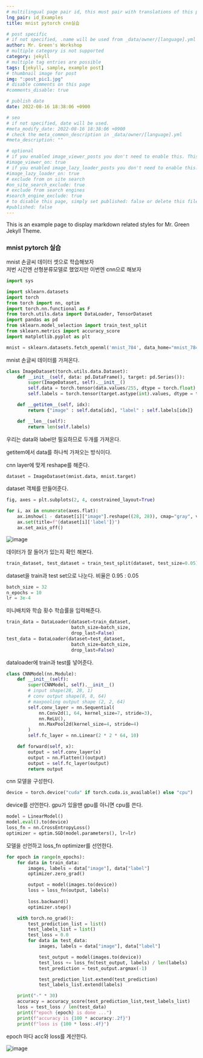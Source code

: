 ```yaml
---
# multilingual page pair id, this must pair with translations of this page. (This name must be unique)
lng_pair: id_Examples
title: mnist pytorch cnn실습

# post specific
# if not specified, .name will be used from _data/owner/[language].yml
author: Mr. Green's Workshop
# multiple category is not supported
category: jekyll
# multiple tag entries are possible
tags: [jekyll, sample, example post]
# thumbnail image for post
img: ":post_pic1.jpg"
# disable comments on this page
#comments_disable: true

# publish date
date: 2022-08-16 18:38:06 +0900

# seo
# if not specified, date will be used.
#meta_modify_date: 2022-08-16 18:38:06 +0900
# check the meta_common_description in _data/owner/[language].yml
#meta_description: ""

# optional
# if you enabled image_viewer_posts you don't need to enable this. This is only if image_viewer_posts = false
#image_viewer_on: true
# if you enabled image_lazy_loader_posts you don't need to enable this. This is only if image_lazy_loader_posts = false
#image_lazy_loader_on: true
# exclude from on site search
#on_site_search_exclude: true
# exclude from search engines
#search_engine_exclude: true
# to disable this page, simply set published: false or delete this file
#published: false
---
```


<!-- outline-start -->

This is an example page to display markdown related styles for Mr. Green Jekyll Theme.

<!-- outline-end -->

### mnist pytorch 실습  
  
mnist 손글씨 데이터 셋으로 학습해보자  
저번 시간엔 선형분류모델로 했었지만 이번엔 cnn으로 해보자  


```python
import sys

import sklearn.datasets
import torch
from torch import nn, optim
import torch.nn.functional as F
from torch.utils.data import DataLoader, TensorDataset
import pandas as pd
from sklearn.model_selection import train_test_split
from sklearn.metrics import accuracy_score
import matplotlib.pyplot as plt

mnist = sklearn.datasets.fetch_openml('mnist_784', data_home="mnist_784")
```  
  
mnist 손글씨 데이터를 가져온다. 
  
  
```python
class ImageDataset(torch.utils.data.Dataset):
    def __init__(self, data: pd.DataFrame(), target: pd.Series()):
        super(ImageDataset, self).__init__()
        self.data = torch.tensor(data.values/255, dtype = torch.float).reshape((-1, 1, 28, 28))
        self.labels = torch.tensor(target.astype(int).values, dtype = torch.long)

    def __getitem__(self, idx):
        return {"image" : self.data[idx], "label" : self.labels[idx]}

    def __len__(self):
        return len(self.labels)
```  
  
우리는 data와 label만 필요하므로 두개를 가져온다.  
  
getitem에서 data를 하나씩 가져오는 방식이다.  
  
cnn layer에 맞게 reshape를 해준다.  

```python
dataset = ImageDataset(mnist.data, mnist.target)
```  
  
dataset 객체를 만들어준다.  
  
```python
fig, axes = plt.subplots(2, 4, constrained_layout=True)

for i, ax in enumerate(axes.flat):
    ax.imshow(1 - dataset[i]["image"].reshape((28, 28)), cmap="gray", vmin=0, vmax=1)
    ax.set(title=f"{dataset[i]['label']}")
    ax.set_axis_off()
```  
  
![image](https://user-images.githubusercontent.com/42092560/185364287-0a109065-ef9a-42ba-b43d-dd42f2208370.png)  
  
  
데이터가 잘 들어가 있는지 확인 해본다.  
  
```python
train_dataset, test_dataset = train_test_split(dataset, test_size=0.05)
```  
  
dataset을 train과 test set으로 나눈다. 비율은 0.95 : 0.05  
  
  
```python
batch_size = 32
n_epochs = 10
lr = 3e-4
```  
  
미니배치와 학습 횟수 학습률을 입력해준다.  
  
```python
train_data = DataLoader(dataset=train_dataset,
                        batch_size=batch_size,
                        drop_last=False)
test_data = DataLoader(dataset=test_dataset,
                        batch_size=batch_size,
                        drop_last=False)
```  
  
dataloader에 train과 test를 넣어준다.  
  
```python
class CNNModel(nn.Module):
    def __init__(self):
        super(CNNModel, self).__init__()
        # input shape(28, 28, 1)
        # conv output shape(8, 8, 64)
        # maxpooling output shape (2, 2, 64)
        self.conv_layer = nn.Sequential( 
            nn.Conv2d(1, 64, kernel_size=7, stride=3), 
            nn.ReLU(),
            nn.MaxPool2d(kernel_size=4, stride=4)
        )
        self.fc_layer = nn.Linear(2 * 2 * 64, 10)

    def forward(self, x):
        output = self.conv_layer(x)
        output = nn.Flatten()(output)
        output = self.fc_layer(output)
        return output
```  
  
cnn 모델을 구성한다. 
  
```python
device = torch.device("cuda" if torch.cuda.is_available() else "cpu")
```  
  
device를 선언한다. gpu가 있을땐 gpu를 아니면 cpu를 쓴다.  
  
```python
model = LinearModel()
model.eval().to(device)
loss_fn = nn.CrossEntropyLoss()
optimizer = optim.SGD(model.parameters(), lr=lr)
```  
  
모델을 선언하고 loss_fn optimizer를 선언한다.  
  
```python
for epoch in range(n_epochs):
    for data in train_data:
        images, labels = data["image"], data["label"]
        optimizer.zero_grad()

        output = model(images.to(device))
        loss = loss_fn(output, labels)
        
        loss.backward()
        optimizer.step()

    with torch.no_grad():
        test_prediction_list = list()
        test_labels_list = list()
        test_loss = 0.0
        for data in test_data:
            images, labels = data["image"], data["label"]

            test_output = model(images.to(device))
            test_loss += loss_fn(test_output, labels) / len(labels)
            test_prediction = test_output.argmax(-1)

            test_prediction_list.extend(test_prediction)
            test_labels_list.extend(labels)

    print("-" * 30)
    accuracy = accuracy_score(test_prediction_list,test_labels_list)
    loss = test_loss / len(test_data)
    print(f"epoch {epoch} is done ...")
    print(f"accuracy is {100 * accuracy:.2f}")
    print(f"loss is {100 * loss:.4f}")
```  
  
epoch 마다 acc와 loss를 계산한다.  
  
![image](https://user-images.githubusercontent.com/42092560/185372980-1d77cd23-55d9-445f-8937-716125e2c687.png)


